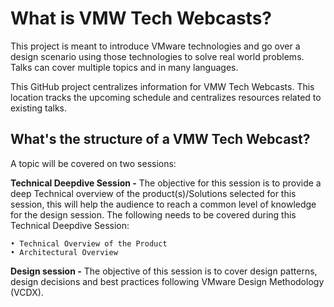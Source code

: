 # What is VMW Tech Webcasts?

This project is meant to introduce VMware technologies and go over a design scenario using those technologies to solve real world problems. Talks can cover multiple topics and in many languages. 

This GitHub project centralizes information for VMW Tech Webcasts. This location tracks the upcoming schedule and centralizes resources related to existing talks.


## What's the structure of a VMW Tech Webcast?

A topic will be covered on two sessions:

**Technical Deepdive Session -** The objective for this session is to provide a deep Technical overview of the product(s)/Solutions selected for this session, this will help the audience to reach a common level of knowledge for the design session. The following needs to be covered during this Technical Deepdive Session:
    
    • Technical Overview of the Product 
    • Architectural Overview


**Design session -** The objective of this session is to cover design patterns, design decisions and best practices following VMware Design Methodology (VCDX).






